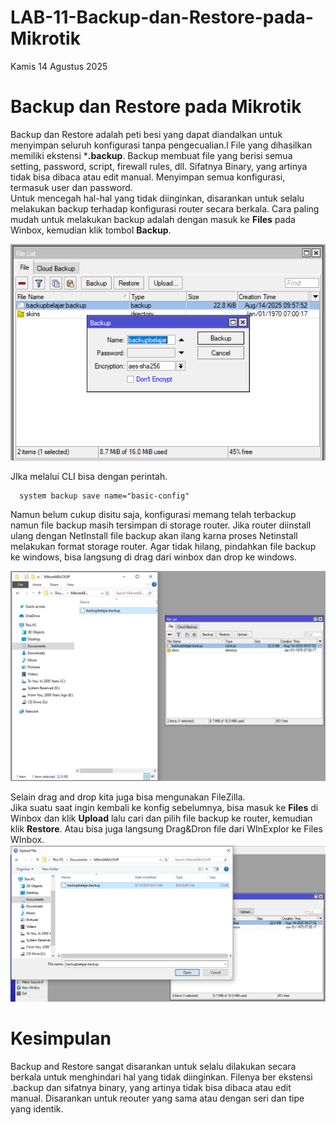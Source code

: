 # LAB-11-Backup-dan-Restore-pada-Mikrotik
Kamis 14 Agustus 2025

# Backup dan Restore pada Mikrotik
  Backup dan Restore adalah peti besi yang dapat diandalkan untuk menyimpan seluruh konfigurasi tanpa pengecualian.l File yang dihasilkan memiliki ekstensi ***.backup**. Backup membuat file yang berisi semua setting, password, script, firewall rules, dll. Sifatnya Binary, yang artinya tidak bisa dibaca atau edit manual. Menyimpan semua konfigurasi, termasuk user dan password.  
  Untuk mencegah hal-hal yang tidak diinginkan, disarankan untuk selalu melakukan backup terhadap konfigurasi router secara berkala. Cara paling mudah untuk melakukan backup adalah dengan masuk ke **Files** pada Winbox, kemudian klik tombol **Backup**.  

  ![backup](izinsave.PNG)  
  
  JIka melalui CLI bisa dengan perintah.  

      system backup save name="basic-config"
    
  Namun belum cukup disitu saja, konfigurasi memang telah terbackup namun file backup masih tersimpan di storage router. Jika router diinstall ulang dengan NetInstall file backup akan ilang karna proses Netinstall melakukan format storage router. Agar tidak hilang, pindahkan file backup ke windows, bisa langsung di drag dari winbox dan drop ke windows.  

  ![drag](izinsimpen.PNG)
  
  Selain drag and drop kita juga bisa mengunakan FileZilla.  
  Jika suatu saat ingin kembali ke konfig sebelumnya, bisa masuk ke **Files** di Winbox dan klik **Upload** lalu cari dan pilih file backup ke router, kemudian klik **Restore**. Atau bisa juga langsung Drag&Dron file dari WInExplor ke Files WInbox.    
  ![restor](cari.PNG)  

# Kesimpulan
  Backup and Restore sangat disarankan untuk selalu dilakukan secara berkala untuk menghindari hal yang tidak diinginkan. Filenya ber ekstensi .backup dan sifatnya binary, yang artinya tidak bisa dibaca atau edit manual.  Disarankan untuk reouter yang sama atau dengan seri dan tipe yang identik.
